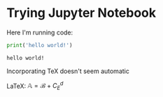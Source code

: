 
# Trying Jupyter Notebook

Here I'm running code:


```python
print('hello world!')
```

    hello world!


Incorporating TeX doesn't seem automatic

LaTeX: $\mathbb{A}=\mathcal{B}+C^d_E$




```python

```


```python

```


```python

```


```python

```
